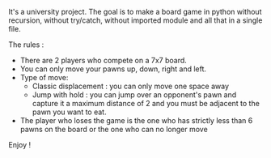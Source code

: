 It's a university project. The goal is to make a board game in python without recursion, without try/catch, without imported module and all that in a single file.

The rules :

- There are 2 players who compete on a 7x7 board.
- You can only move your pawns up, down, right and left.
- Type of move:
     - Classic displacement : you can only move one space away
     - Jump with hold : you can jump over an opponent's pawn and capture it a maximum distance of 2 and you must be adjacent to the pawn you want to eat.
- The player who loses the game is the one who has strictly less than 6 pawns on the board or the one who can no longer move

Enjoy !
